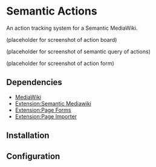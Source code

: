 # Semantic Actions
An action tracking system for a Semantic MediaWiki.

(placeholder for screenshot of action board)

(placeholder for screenshot of semantic query of actions)

(placeholder for screenshot of action form)

## Dependencies
* [MediaWiki](https://www.mediawiki.org/wiki/MediaWiki)
* [Extension:Semantic Mediawiki](https://www.mediawiki.org/wiki/Extension:Semantic_MediaWiki)
* [Extension:Page Forms](https://www.mediawiki.org/wiki/Extension:Page_Forms)
* [Extension:Page Importer](https://github.com/enterprisemediawiki/PageImporter)

## Installation


## Configuration

